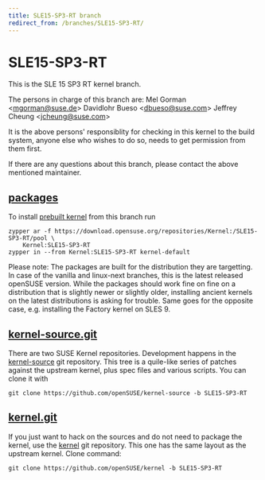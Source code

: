 ```yaml
---
title: SLE15-SP3-RT branch
redirect_from: /branches/SLE15-SP3-RT/
---
```

# SLE15-SP3-RT
This is the SLE 15 SP3 RT kernel branch.

The persons in charge of this branch are:
Mel Gorman <[mgorman@suse.de](mailto:mgorman@suse.de?subject=SLE15-SP3-RT%20branch)>
Davidlohr Bueso <[dbueso@suse.com](mailto:dbueso@suse.com?subject=SLE15-SP3-RT%20branch)>
Jeffrey Cheung <[jcheung@suse.com](mailto:jcheung@suse.com?subject=SLE15-SP3-RT%20branch)>

It is the above persons' responsiblity for checking in this kernel to
the build system, anyone else who wishes to do so, needs to get
permission from them first.

If there are any questions about this branch, please contact the above
mentioned maintainer.


## [packages](https://download.opensuse.org/repositories/Kernel:/SLE15-SP3-RT)
To install
[prebuilt kernel](https://download.opensuse.org/repositories/Kernel:/SLE15-SP3-RT)
from this branch run

```
zypper ar -f https://download.opensuse.org/repositories/Kernel:/SLE15-SP3-RT/pool \
    Kernel:SLE15-SP3-RT
zypper in --from Kernel:SLE15-SP3-RT kernel-default
```

Please note: The packages are built for the distribution they are
targetting. In case of the vanilla and linux-next branches, this is the
latest released openSUSE version. While the packages should work fine on
fine on a distribution that is slightly newer or slightly older,
installing ancient kernels on the latest distributions is asking for
trouble. Same goes for the opposite case, e.g. installing the Factory
kernel on SLES 9.

## [kernel-source.git](https://github.com/openSUSE/kernel-source/tree/SLE15-SP3-RT)
There are two SUSE Kernel repositories. Development happens in the
[kernel-source](https://github.com/openSUSE/kernel-source/tree/SLE15-SP3-RT)
git repository. This tree is a quile-like series of patches against the
upstream kernel, plus spec files and various scripts. You can clone it
with

```
git clone https://github.com/openSUSE/kernel-source -b SLE15-SP3-RT
```

## [kernel.git](https://github.com/openSUSE/kernel/tree/SLE15-SP3-RT)
If you just want to hack on the sources and do not need to package the
kernel, use the [kernel](https://github.com/openSUSE/kernel/tree/SLE15-SP3-RT)
git repository. This one has the same layout as the upstream kernel. Clone
command:

```
git clone https://github.com/openSUSE/kernel -b SLE15-SP3-RT
```



